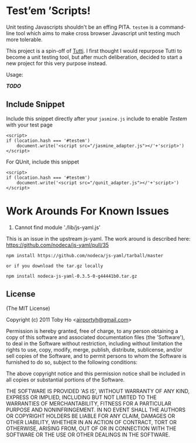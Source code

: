 Test&rsquo;em &rsquo;Scripts!
=================

Unit testing Javascripts shouldn't be an effing PITA. `testem` is a command-line tool which aims to make cross browser Javascript unit testing much more tolerable.

This project is a spin-off of [Tutti](https://github.com/airportyh/Tutti). I first thought I would repurpose Tutti to become a unit testing tool, but after much deliberation, decided to start a new project for this very purpose instead.

Usage:

***TODO***

Include Snippet
---------------

Include this snippet directly after your `jasmine.js` include to enable *Testem* with your
test page

    <script>
    if (location.hash === '#testem')
    	document.write('<script src="/jasmine_adapter.js"></'+'script>')
    </script>

For QUnit, include this snippet

    <script>
    if (location.hash === '#testem')
    	document.write('<script src="/qunit_adapter.js"></'+'script>')
    </script>

Work Arounds For Known Issues
=============================
1) Cannot find module './lib/js-yaml.js'

This is an issue in the upstream js-yaml.  The work around is described
here: https://github.com/nodeca/js-yaml/pull/35

    npm install https://github.com/nodeca/js-yaml/tarball/master

    or if you download the tar.gz locally

    npm install nodeca-js-yaml-0.3.5-0-g44441b0.tar.gz 


License
-------

(The MIT License)

Copyright (c) 2011 Toby Ho &lt;airportyh@gmail.com&gt;

Permission is hereby granted, free of charge, to any person obtaining a copy of this software and associated documentation files (the 'Software'), to deal in the Software without restriction, including without limitation the rights to use, copy, modify, merge, publish, distribute, sublicense, and/or sell copies of the Software, and to permit persons to whom the Software is furnished to do so, subject to the following conditions:

The above copyright notice and this permission notice shall be included in all copies or substantial portions of the Software.

THE SOFTWARE IS PROVIDED 'AS IS', WITHOUT WARRANTY OF ANY KIND, EXPRESS OR IMPLIED, INCLUDING BUT NOT LIMITED TO THE WARRANTIES OF MERCHANTABILITY, FITNESS FOR A PARTICULAR PURPOSE AND NONINFRINGEMENT. IN NO EVENT SHALL THE AUTHORS OR COPYRIGHT HOLDERS BE LIABLE FOR ANY CLAIM, DAMAGES OR OTHER LIABILITY, WHETHER IN AN ACTION OF CONTRACT, TORT OR OTHERWISE, ARISING FROM, OUT OF OR IN CONNECTION WITH THE SOFTWARE OR THE USE OR OTHER DEALINGS IN THE SOFTWARE.
